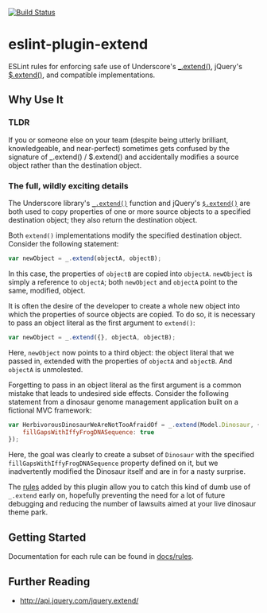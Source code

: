 [![Build Status](https://travis-ci.org/bregenspan/eslint-plugin-extend.svg)](https://travis-ci.org/bregenspan/eslint-plugin-extend)

# eslint-plugin-extend

ESLint rules for enforcing safe use of Underscore's [_.extend()](http://underscorejs.org/#extend), jQuery's [$.extend()](http://api.jquery.com/jquery.extend/), and compatible implementations.

## Why Use It

### TLDR

If you or someone else on your team (despite being utterly brilliant, knowledgeable, and near-perfect) sometimes gets confused by the signature of _.extend() / $.extend() and accidentally modifies a source object rather than the destination object.

### The full, wildly exciting details

The Underscore library's <a href="http://underscorejs.org/#extend">`_.extend()`</a> function and jQuery's <a href="http://api.jquery.com/jQuery.extend/">`$.extend()`</a> are both used to copy properties of one or more source objects to a specified destination object; they also return the destination object.

Both `extend()` implementations modify the specified destination object. Consider the following statement:

```js
var newObject = _.extend(objectA, objectB);
```

In this case, the properties of `objectB` are copied into `objectA`. `newObject` is simply a reference to `objectA`; both `newObject` and `objectA` point to the same, modified, object.

It is often the desire of the developer to create a whole new object into which the properties of source objects are copied. To do so, it is necessary to pass an object literal as the first argument to `extend()`:

```js
var newObject = _.extend({}, objectA, objectB);
```

Here, `newObject` now points to a third object: the object literal that we passed in, extended with the properties of `objectA` and `objectB`. And `objectA` is unmolested.

Forgetting to pass in an object literal as the first argument is a common mistake that leads to undesired side effects. Consider the following statement from a dinosaur genome management application built on a fictional MVC framework:

```js
var HerbivorousDinosaurWeAreNotTooAfraidOf = _.extend(Model.Dinosaur, {
    fillGapsWithIffyFrogDNASequence: true
});
```

Here, the goal was clearly to create a subset of `Dinosaur` with the specified `fillGapsWithIffyFrogDNASequence` property defined on it, but we inadvertently modified the Dinosaur itself and are in for a nasty surprise.

The [rules](docs/rules) added by this plugin allow you to catch this kind of dumb use of `_.extend` early on, hopefully preventing the need for a lot of future debugging and reducing the number of lawsuits aimed at your live dinosaur theme park.


## Getting Started

Documentation for each rule can be found in [docs/rules](docs/rules).



## Further Reading

* http://api.jquery.com/jquery.extend/

